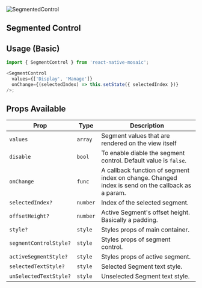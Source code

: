 ![SegmentedControl](https://user-images.githubusercontent.com/22890658/147465904-45d337d1-c881-46b3-91fb-e70cbc677c15.gif)

## Segmented Control

## Usage (Basic)

```js
import { SegmentControl } from 'react-native-mosaic';

<SegmentControl
  values={['Display', 'Manage']}
  onChange={(selectedIndex) => this.setState({ selectedIndex })}
/>;
```

## Props Available

| Prop                   | Type     | Description                                                                                       |
| ---------------------- | -------- | ------------------------------------------------------------------------------------------------- |
| `values`               | `array`  | Segment values that are rendered on the view itself                                               |
| `disable`              | `bool`   | To enable diable the segment control. Default value is `false`.                                   |
| `onChange`             | `func`   | A callback function of segment index on change. Changed index is send on the callback as a param. |
| `selectedIndex?`       | `number` | Index of the selected segment.                                                                    |
| `offsetHeight?`        | `number` | Active Segment's offset height. Basically a padding.                                              |
| `style?`               | `style`  | Styles props of main container.                                                                   |
| `segmentControlStyle?` | `style`  | Styles props of segment control.                                                                  |
| `activeSegmentStyle?`  | `style`  | Styles props of active segment.                                                                   |
| `selectedTextStyle?`   | `style`  | Selected Segment text style.                                                                      |
| `unSelectedTextStyle?` | `style`  | Unselected Segment text style.                                                                    |
